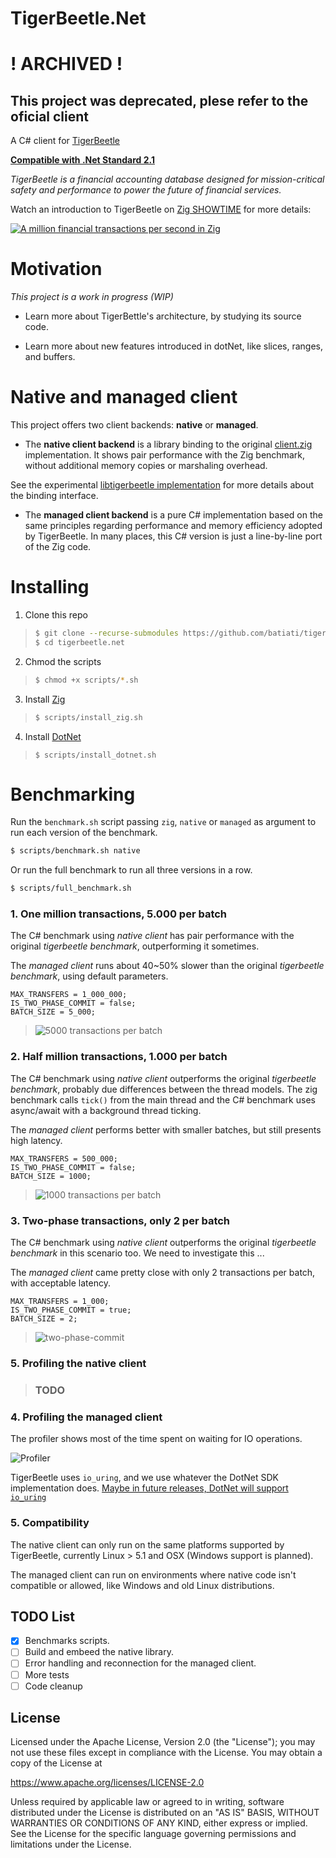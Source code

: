 # TigerBeetle.Net

# ! ARCHIVED !
## This project was deprecated, plese refer to the oficial client


A C# client for [TigerBeetle](https://github.com/coilhq/tigerbeetle)

**[Compatible with .Net Standard 2.1](https://docs.microsoft.com/en-us/dotnet/standard/net-standard)**

*TigerBeetle is a financial accounting database designed for mission-critical safety and performance to power the future of financial services.*

Watch an introduction to TigerBeetle on [Zig SHOWTIME](https://www.youtube.com/watch?v=BH2jvJ74npM) for more details:

[![A million financial transactions per second in Zig](https://img.youtube.com/vi/BH2jvJ74npM/0.jpg)](https://www.youtube.com/watch?v=BH2jvJ74npM)

# Motivation

*This project is a work in progress (WIP)*

- Learn more about TigerBettle's architecture, by studying its source code.

- Learn more about new features introduced in dotNet, like slices, ranges, and buffers.

# Native and managed client

This project offers two client backends: **native** or **managed**.

- The **native client backend** is a library binding to the original [client.zig](https://github.com/coilhq/tigerbeetle/blob/main/src/vsr/client.zig) implementation. It shows pair performance with the Zig benchmark, without additional memory copies or marshaling overhead.

See the experimental [libtigerbeetle implementation](src/libtigerbeetle/src/lib.zig) for more details about the binding interface.


- The **managed client backend** is a pure C# implementation based on the same principles regarding performance and memory efficiency adopted by TigerBeetle. In many places, this C# version is just a line-by-line port of the Zig code. 

# Installing

1. Clone this repo

> ```bash
> $ git clone --recurse-submodules https://github.com/batiati/tigerbeetle.net
> $ cd tigerbeetle.net
> ```

2. Chmod the scripts

> ```bash
> $ chmod +x scripts/*.sh
> ```

3. Install [Zig](https://ziglang.org/)

> ```bash
> $ scripts/install_zig.sh
> ```

4. Install [DotNet](https://docs.microsoft.com/en-us/dotnet/)

> ```
> $ scripts/install_dotnet.sh
> ```

# Benchmarking

Run the `benchmark.sh` script passing `zig`, `native` or `managed` as argument to run each version of the benchmark.


```bash
$ scripts/benchmark.sh native
```

Or run the full benchmark to run all three versions in a row.


```bash
$ scripts/full_benchmark.sh
```

### 1. One million transactions, 5.000 per batch

The C# benchmark using _native client_ has pair performance with the original _tigerbeetle benchmark_, outperforming it sometimes.

The  _managed client_ runs about 40~50% slower than the original _tigerbeetle benchmark_, using default parameters.

```
MAX_TRANSFERS = 1_000_000;
IS_TWO_PHASE_COMMIT = false;
BATCH_SIZE = 5_000;
```

> ![5000 transactions per batch](./assets/benchmark_1M.png)

### 2. Half million transactions, 1.000 per batch

The C# benchmark using _native client_ outperforms the original _tigerbeetle benchmark_, probably due differences between the thread models. The zig benchmark calls `tick()` from the main thread and the C# benchmark uses async/await with a background thread ticking.

The _managed client_ performs better with smaller batches, but still presents high latency.

```
MAX_TRANSFERS = 500_000;
IS_TWO_PHASE_COMMIT = false;
BATCH_SIZE = 1000;
```

> ![1000 transactions per batch](./assets/benchmark_500K.png)

### 3. Two-phase transactions, only 2 per batch

The C# benchmark using _native client_ outperforms the original _tigerbeetle benchmark_ in this scenario too. We need to investigate this ...

The _managed client_ came pretty close with only 2 transactions per batch, with acceptable latency.

```
MAX_TRANSFERS = 1_000;
IS_TWO_PHASE_COMMIT = true;
BATCH_SIZE = 2;
```

> ![two-phase-commit](./assets/benchmark_twophase_commit.png)

### 5. Profiling the native client

> ### TODO

### 4. Profiling the managed client

The profiler shows most of the time spent on waiting for IO operations.

![Profiler](./assets/Profiler_CPU.JPG)

TigerBeetle uses `io_uring`, and we use whatever the DotNet SDK implementation does. [Maybe in future releases, DotNet will support `io_uring`](https://github.com/dotnet/runtime/issues/51985)

### 5. Compatibility

The native client can only run on the same platforms supported by TigerBeetle, currently Linux > 5.1 and OSX (Windows support is planned).

The managed client can run on environments where native code isn't compatible or allowed, like Windows and old Linux distributions.

## TODO List

- [X] Benchmarks scripts.
- [ ] Build and embeed the native library.
- [ ] Error handling and reconnection for the managed client.
- [ ] More tests
- [ ] Code cleanup

## License

Licensed under the Apache License, Version 2.0 (the "License"); you may not use these files except in compliance with the License. You may obtain a copy of the License at

https://www.apache.org/licenses/LICENSE-2.0

Unless required by applicable law or agreed to in writing, software distributed under the License is distributed on an "AS IS" BASIS, WITHOUT WARRANTIES OR CONDITIONS OF ANY KIND, either express or implied. See the License for the specific language governing permissions and limitations under the License.
